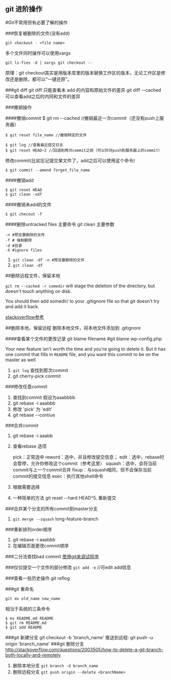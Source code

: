 ## git 进阶操作

#Git不常用但有必要了解的操作

###恢复被删除的文件(没有add)

    git checkout - <file name>

多个文件同时操作可以使用xargs

    git ls-fies -d | xargs git checkout --

原理：git checkout其实是用版本库里的版本替换工作区的版本，无论工作区是修改还是删除，都可以“一键还原”。

###git diff
git diff 只能查看未 add 的内容和原始文件的差异
git diff --cached 可以查看add之后的内同和文件的差异

###撤销操作

####撤销commit
    $ git rm --cached //撤销最近一次commit（还没有push上服务器）

    $ git reset file_name //撤销特定的文件

    $ git log //查看最近提交日志
    $ git reset HEAD~2 //回退到两次commit之前（可以针对push到服务器上的commit）

修改commit(比如忘记提交某文件了，add之后可以使用这个命令)

    $ git commit --amend forget_file_name

####撤销add

    $ git reset HEAD
    $ git clean -xdf

####撤销未add的文件

    $ git checout -f

####删除untracked files 
主要命令 git clean
主要参数 
  
    -n #预览要删除的文件  
    -f # 强制删除
    -d #目录
    -X #ignore files 

1. `git clean -df -n #预览要删除的文件`
2. `git clean -df`

##删除远程文件，保留本地

`git rm --cached -r somedir` will stage the deletion of the directory, but doesn't touch anything on disk.

You should then add somedir/ to your .gitignore file so that git doesn't try and add it back.

[stackoverflow参考](http://stackoverflow.com/questions/3469741/remove-file-from-the-repository-but-keep-it-locally)

##删除本地，保留远程
    删除本地文件，将本地文件添加到 .gitignore

####查看某个文件的更改记录
    git blame filename #git blame wp-config.php

Your new feature isn't worth the time and you're going to delete it. But it has one commit that fills in `README` file, and you want this commit to be on the master as well

1. `git log` 查找到那次commit
2. git cherry-pick commit


###修改任意commit
1. 查找到commit 假设为aaabbbb
2. git rebase -i aaabbb
3. 修改 'pick' 为 'edit'
4. git rebase --contiue

###合并commit
1. git rebase -i aaabb 
2. 查看rebase 选项
    
    pick：正常选中
    reword：选中，并且修改提交信息；
    edit：选中，rebase时会暂停，允许你修改这个commit（参考这里）
    squash：选中，会将当前commit与上一个commit合并
    fixup：与squash相同，但不会保存当前commit的提交信息
    exec：执行其他shell命令
3. 根据需要选择

1. 一种简单的方法 git reset --hard HEAD^5, 重新提交

###合并某个分支的所有commit到master分支
1. `git merge --squash` long-feature-branch

###重新排列order顺序
1. git rebase -i aaabbb
2. 在编辑页面更改commit顺序

###二分法查找bad commit
[使用git来调试程序](https://git-scm.com/book/zh/v2/Git-%E5%B7%A5%E5%85%B7-%E4%BD%BF%E7%94%A8-Git-%E8%B0%83%E8%AF%95)

###仅仅提交一个文件的部分修改
`git add -e` //可edit add信息

###查看一些历史操作
git reflog

###git 重命名

    git mv old_name new_name

相当于系统的三条命令

    $ mv README.md README
    $ git rm README.md
    $ git add README

###git 新建分支
git checkout -b 'branch_name'
推送到远程: git push -u origin 'branch_name'
###git 删除分支
http://stackoverflow.com/questions/2003505/how-to-delete-a-git-branch-both-locally-and-remotely
1. 删除本地分支 `git branch -d branch_name`
2. 删除远程分支 `git push origin --delete <branchName>`






